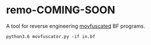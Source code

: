 # remo-COMING-SOON
A tool for reverse engineering [movfuscated](https://github.com/xoreaxeaxeax/movfuscator) BF programs.

`` python3.6 movfuscator.py -if in.bf ``

